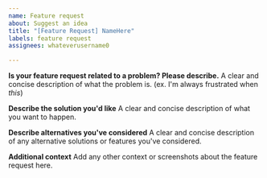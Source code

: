 ```yaml
---
name: Feature request
about: Suggest an idea
title: "[Feature Request] NameHere"
labels: feature request
assignees: whateverusername0

---
```


**Is your feature request related to a problem? Please describe.**
A clear and concise description of what the problem is. (ex. I'm always frustrated when *this*)

**Describe the solution you'd like**
A clear and concise description of what you want to happen.

**Describe alternatives you've considered**
A clear and concise description of any alternative solutions or features you've considered.

**Additional context**
Add any other context or screenshots about the feature request here.
